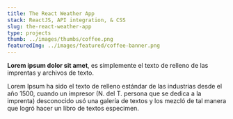 ```yaml
---
title: The React Weather App
stack: ReactJS, API integration, & CSS
slug: the-react-weather-app
type: projects
thumb: ../images/thumbs/coffee.png
featuredImg: ../images/featured/coffee-banner.png
---
```


**Lorem ipsum dolor sit amet**, es simplemente el texto de relleno de las imprentas y archivos de texto.

Lorem Ipsum ha sido el texto de relleno estándar de las industrias desde el año 1500, cuando un impresor (N. del T. persona que se dedica a la imprenta) desconocido usó una galería de textos y los mezcló de tal manera que logró hacer un libro de textos especimen.
